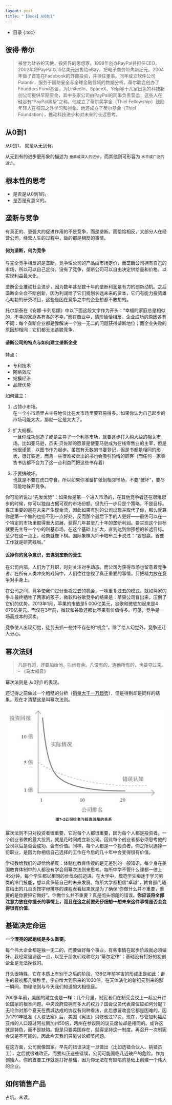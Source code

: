 ```yaml
---
layout: post
title: "【Book】从0到1"
---
```


* 目录
{:toc}

## 彼得·蒂尔

> 被誉为硅谷的天使，投资界的思想家。1998年创办PayPal并担任CEO，2002年将PayPal以15亿美元出售给eBay，把电子商务带向新纪元。2004年做了首笔在Facebook的外部投资，并担任董事。同年成立软件公司Palantir，服务于国防安全与全球金融领域的数据分析。蒂尔联合创办了Founders Fund基金，为LinkedIn、SpaceX、Yelp等十几家出色的科技新创公司提供早期资金，其中多家公司由PayPal的同事负责营运，这些人在硅谷有“PayPal黑帮”之称。他成立了蒂尔奖学金（Thiel Fellowship）鼓励年轻人在校园之外学习和创业。他还成立了蒂尔基金（Thiel Foundation），推动科技进步和对未来的长远思考。

## 从0到1

从0到1， 就是从无到有。

从无到有的进步更形象的描述为 `垂直或深入的进步`，而其他则可形容为 `水平或广泛的进步`。

## 根本性的思考

* 是否是从0到1的。
* 是否是有意义的。

## 垄断与竞争

有真正的、更强大的促进作用的不是竞争，而是垄断。而恰恰相反，大部分人在经营公司，经营人生的过程中，做的都是相反的事情。

#### 何为垄断，何为竞争

与完全竞争相反的是垄断。竞争性公司的产品由市场定价，而垄断公司拥有自己的市场，所以可以自己定价。没有了竞争，垄断公司可以自由决定供给量和价格，以实现利益最大化。

垄断企业推动社会进步，因为数年甚至数十年的垄断利润是有力的创新动机。之后垄断企业会不断创新，因为利润给了它们规划长远未来的资本，它们有能力投资雄心勃勃的研究项目，这些是困在竞争之中的企业想都不敢想的。

托尔斯泰在《安娜·卡列尼娜》中以下面这段文字作为开头：“幸福的家庭总是相似的，不幸的家庭各有各的不幸。”而在商业中，情形恰恰相反。企业成功的原因各有不同：每个垄断企业都是靠解决一个独一无二的问题获得垄断地位；而企业失败的原因却相同：它们都无法逃脱竞争。

#### 垄断公司的特点与如何建立垄断企业

特点：

* 专利技术
* 网络效应
* 规模经济
* 品牌优势

如何建立：

1. 占领小市场。    
在一个小市场里占主导地位比在大市场里要容易得多。如果你认为自己起步的市场可能太大，那就一定是太大了。

2. 扩大规模。    
一旦你成功创造了或是主导了一个利基市场，就要逐步打入稍大些的相关市场。比如亚马逊，杰夫·贝佐斯的愿景是使亚马逊成为在线零售业的主宰，但是他很谨慎，以图书作为起步。虽然有无数的书要登记，但是书都是相同的形状，很好装运，而且一些很难被卖出的书也会吸引热情的顾客（而任何一家零售书店都不会为了这一点利益而把这些书存着）

3. 不要搞破坏。    
也就是不要在虎口夺食。所以如果你准备扩张到相邻市场，不要“破坏”，要尽可能地躲开竞争。


你可能听说过“先发优势”：如果你是第一个进入市场的，在其他竞争者还在艰难起步的时候，你可以独自占据可观的市场份额。但先行一步只是个策略，不是目标。真正重要的是在未来产生现金流，因此如果有别的公司出现并取代了你，那么就算你是第一个做的也捞不到一点好处，反而那个最后下手的人更好——最终可以在一个特定的市场里取得重大进展，获得几年甚至几十年的垄断利润。要实现这个目标就要先主导一个小的利基市场，在这个基础上扩大，直到达到你预想的长远目标。至少在这一点上，经商就像下棋。国际象棋大师卡帕布兰卡说过：“要想赢，首要工作就是研究残局。”


#### 丢掉你的竞争意识，去谋划垄断的营生

在公司内部，人们为了升职，时刻关注对手动态。而公司为获得市场也留意着竞争者。在所有人类冲突的戏码中，人们往往忽视了真正重要的事情，只把精力放在竞争对手身上。

在公司之间，竞争使我们过分重视过去的机会，一味重复过去的模式。就如两家的争斗最终牺牲了两家的孩子，微软和谷歌竞争的结果是：苹果公司冒出来，压倒了它们的优势。2013年1月，苹果的市值是5 000亿美元，谷歌和微软加起来是4 670亿美元。而仅在3年前，微软和谷歌还都比苹果有价值得多。可见，竞争是一场高成本的买卖。

竞争使人出现幻觉，徒劳去抓一些并不存在的“机会”。除了给人幻觉外，竞争还让人分心。

## 幂次法则

> 凡是有的，还要加给他，叫他有余。凡没有的，连他所有的，也要夺过来。 - 《马太福音》

幂次法则是 从0到1 的表现。

还记得之前做过一个粗糙的分析（[销量大于一万趋势](https://github.com/younghz/TBBKAnalysis/wiki)），但是得到却是同样的结果。现在才清楚这是叫幂次法则。

![公司排名与投资回报的关系](../resource/从0到1/从0到1-幂次法则.png)


幂次法则不只对投资者很重要，它对每个人都很重要，因为每个人都是投资者。一个创业者做的最大投资，就是花时间成立新公司。因此每个创业者都必须思考他的公司以后是否会成功、会有价值。同样，每个人都是一个投资者。你之所以选择一份职业，是因为你相信自己选择的工作在今后的几十年中会变得很有价值。

学校教给我们的却恰恰相反：体制化教育传授的是无差别的一般知识。每个身在美国教育体制中的人都没有学会用幂次法则来思考。每所中学不管什么课都一律上45分钟，每个学生都以相同的步伐向前迈进。在大学中，模范学生痴迷于学习另类的冷门技能，想以此保证自己的未来发展。每所大学都相信“卓越”，教育部门随意给出的几百页按字母排序的课程表看起来就是为了确保“你做什么并不重要，重要的是你要把它做好”。你做什么并不重要？真是彻头彻尾的错误。**你应该将全部注意力放在你擅长的事情上，而且在这之前要先仔细想一想未来这件事情是否会变得很有价值**。

## 基础决定命运

**一个漂亮的起跑线是多么重要。**

每个伟大企业都是独一无二的，而要做好每个事业，有些事情在起步阶段就必须做好。我经常强调这一点，以至于朋友们戏称它为“蒂尔定律”：基础没有打好的初创企业是无法挽救的。    

开头很特殊，它在本质上有别于之后的阶段。138亿年前宇宙的形成正是如此：诞生的最初那几微秒里，宇宙增大到原来的1030倍。在天体演化的新纪元到来的那一瞬间，物理法则与今天我们知道的大相径庭。

200多年前，美国的建立也是一样：几个月里，制宪者们在制宪会议上一起公开讨论国家的根本问题。中央政府应拥有多大的权力？国会议员代表席位应如何分配？无论你对那个夏天在费城达成的协议有何种看法，此后想要改变它都是困难的，因为1791年批准《人权法案》后，美国《宪法》只修改过17次。现在，尽管加利福尼亚州的人口超过阿拉斯加州50倍，两州在参议院的议员席位却是相同的。或许这就是特色，而不是缺陷。但是只要美国存在，就得坚持这一制度。再召开一次制宪会议是不可能的，因此今天我们只能讨论细节问题。

在这方面，公司就像国家。早先的错误决定一旦做出（比如选错合伙人、挑错员工），之后就很难改正。而要纠正这些错误，公司可能面临几近破产的危险。作为创始人，你的首要工作就是打好基础，因为你无法在有缺陷的基础上创建一个伟大的企业。

## 如何销售产品

占坑。未读。
